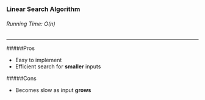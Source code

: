 ### Linear Search Algorithm

###### Running Time: O(n)
---
#####Pros
- Easy to implement
- Efficient search for **smaller** inputs

#####Cons
- Becomes slow as input **grows**